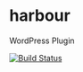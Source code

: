 # harbour
WordPress Plugin

[![Build Status](https://travis-ci.org/willmaginn/harbour.svg?branch=master)](https://travis-ci.org/willmaginn/harbour)